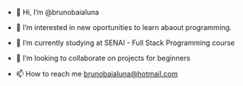 - 👋 Hi, I’m @brunobaialuna
- 👀 I’m interested in new oportunities to learn abaout programming.
- 🌱 I’m currently studying at SENAI - Full Stack Programming course 
- 💞️ I’m looking to collaborate on projects for beginners

- 📫 How to reach me brunobaialuna@hotmail.com

<!---
brunobaialuna/brunobaialuna is a ✨ special ✨ repository because its `README.md` (this file) appears on your GitHub profile.
You can click the Preview link to take a look at your changes.
--->
